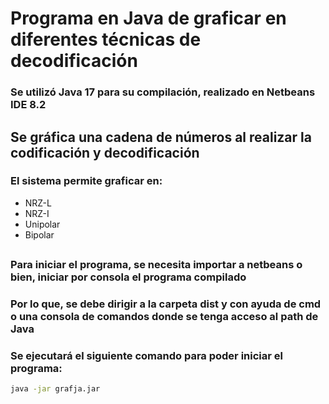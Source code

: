 # Programa en Java de graficar en diferentes técnicas de decodificación #
### Se utilizó Java 17 para su compilación, realizado en Netbeans IDE 8.2 ###
## Se gráfica una cadena de números al realizar la codificación y decodificación ##
### El sistema permite graficar en: ### 
- NRZ-L
- NRZ-I
- Unipolar
- Bipolar
##
### Para iniciar el programa, se necesita importar a netbeans o bien, iniciar por consola el programa compilado ###
### Por lo que, se debe dirigir a la carpeta dist y con ayuda de cmd o una consola de comandos donde se tenga acceso al path de Java ###
### Se ejecutará el siguiente comando para poder iniciar el programa: 
```bash
java -jar grafja.jar
```
